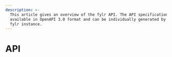 ```yaml
---
description: >-
  This article gives an overview of the fylr API. The API specification is
  available in OpenAPI 3.0 format and can be individually generated by your own
  fylr instance.
---
```


# API

